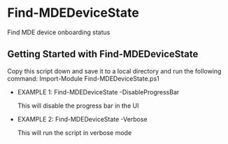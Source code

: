 # Find-MDEDeviceState

Find MDE device onboarding status

## Getting Started with Find-MDEDeviceState

Copy this script down and save it to a local directory and run the following command: Import-Module Find-MDEDeviceState.ps1

- EXAMPLE 1: Find-MDEDeviceState -DisableProgressBar

     This will disable the progress bar in the UI

- EXAMPLE 2: Find-MDEDeviceState -Verbose

    This will run the script in verbose mode
